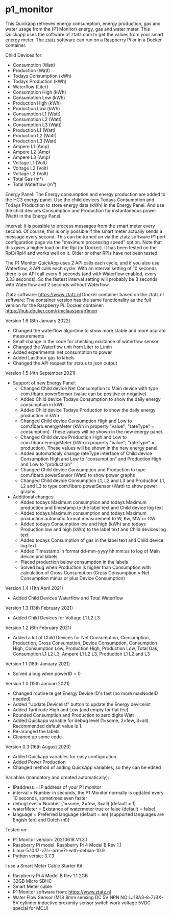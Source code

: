 # p1_monitor

This Quickapp retrieves energy consumption, energy production, gas and water usage from the (P1 Monitor) energy, gas and water meter. This Quickapp uses the software of ztatz.com to get the values from your smart energy meter. The ztatz software can run on a Raspberry Pi or in a Docker container. 

Child Devices for: 
- Consumption (Watt)
- Production (Watt)
- Todays Consumption (kWh)
- Todays Production (kWh)
- Waterflow (Liter)
- Consumption High (kWh)
- Consumption Low (kWh)
- Production High (kWh)
- Production Low (kWh)
- Consumption L1 (Watt)
- Consumption L2 (Watt)
- Consumption L3 (Watt)
- Production L1 (Watt)
- Production L2 (Watt)
- Production L3 (Watt)
- Ampere L1 (Amp)
- Ampere L2 (Amp)
- Ampere L3 (Amp)
- Voltage L1 (Volt)
- Voltage L2 (Volt)
- Voltage L3 (Volt)
- Total Gas (m³)
- Total Waterflow (m³)

Energy Panel: 
The Energy consumption and energy production are added to the HC3 energy panel. 
Use the child devices Todays Consumption and Todays Production to store energy data (kWh) in the Energy Panel. 
And use the child devices Consumption and Production for instantaneous power (Watt) in the Energy Panel. 

Interval: 
It is possible to process messages from the smart meter every second. Of course, this is only possible if the smart meter actually sends a message every second. This can be turned on via the ztatz software P1 port configuration page via the "maximum processing speed" option. Note that this gives a higher load on the Rpi (or Docker). It has been tested on the Rpi3/Rpi4 and works well on it. Older or other RPIs have not been tested.

The P1 Monitor QuickApp uses 2 API calls each cycle, and if you also use Waterflow, 3 API calls each cycle. With an interval setting of 10 seconds there is an API call every 5 seconds (and with Waterflow enabled, every 3.33 seconds). So the fastest interval setting will probably be 3 seconds with Waterflow and 2 seconds without Waterflow. 

Ztatz software: 
https://www.ztatz.nl
Docker container based on the ztatz.nl software: The container version has the same functionality as the full version for the Raspberry Pi. Docker container: https://hub.docker.com/r/mclaassen/p1mon


Version 1.6 (8th January 2022)
- Changed the waterflow algoritme to show more stable and more acurate measurements
- Small change in the code for checking existance of waterflow sensor
- Changed the Waterflow unit from Liter to L/min
- Added experimental net consumption to power 
- Added Lasthour gas to labels
- Changed the API request for status to json output


Version 1.5 (4th September 2021)
- Support of new Energy Panel: 
   - Changed Child device Net Consumption to Main device with type com.fibaro.powerSensor (value can be positive or negative)
   - Added Child device Todays Consumption to show the daily energy consumption in kWh
   - Added Child device Todays Production to show the daily energy production in kWh
   - Changed Child device Consumption High and Low to com.fibaro.energyMeter (kWh in property "value"; "rateType" = consumption). These values will be shown in the new energy panel. 
   - Changed Child device Production High and Low to com.fibaro.energyMeter (kWh in property "value"; "rateType" = production). These values will be shown in the new energy panel. 
   - Added automaticaly change rateType interface of Child device Consumption High and Low to "consumption" and Production High and Low to "production"
   - Changed Child device Consumption and Production to type com.fibaro.powerSensor (Watt) to show power graphs
   - Changed Child device Consumption L1, L2 and L3 and Production L1, L2 and L3 to type com.fibaro.powerSensor (Watt) to show power graphs
- Additional changes:
   - Added todays Maximum consumption and todays Maximum production and timestamp to the label text and Child device log text
   - Added todays Maximum consumption and todays Maximum production automatic format measurement to W, Kw, MW or GW
   - Added todays Consumption low and high (kWh) and todays Production low and high (kWh) to the label text and Child devices log text
   - Added todays Consumption of gas in the label text and Child device log text
   - Added Timestamp in format dd-mm-yyyy hh:mm:ss to log of Main device and labels
   - Placed production below consumption in the labels
   - Solved bug when Production is higher than Consumption with calculation of Gross Consumption (Gross Consumption = Net Consumption minus or plus Device Consumption)

Version 1.4 (11th April 2021)
- Added Child Devices Waterflow and Total Waterflow

Version 1.3 (13th February 2021)
- Added Child Devices for Voltage L1 L2 L3

Version 1.2 (6th February 2021)
- Added a lot of Child Devices for Net Consumption, Consumption, Production, Gross Consumption, Device Consumption, Consumption High, Consumption Low, Production High, Production Low, Total Gas, Consumption L1 L2 L3, Ampere L1 L2 L3, Production L1 L2 and L3

Version 1.1 (18th January 2021)
- Solved a bug when powerID = 0

Version 1.0 (15th Januari 2021)
- Changed routine te get Energy Device ID's fast (no more maxNodeID needed)
- Added "Update Devicelist" button to update the Energy devicelist
- Added Tarifcode High and Low (and empty for flat fee)
- Rounded Consumption and Production to zero digits Watt
- Added Quickapp variable for debug level (1=some, 2=few, 3=all). Recommended default value is 1. 
- Re-aranged the labels
- Cleaned up some code

Version 0.3 (16th August 2020)
- Added Quickapp variables for easy configuration
- Added Power Production
- Changed method of adding QuickApp variables, so they can be edited


Variables (mandatory and created automatically): 
- IPaddress = IP address of your P1 monitor
- interval = Number in seconds, the P1 Monitor normally is updated every 10 seconds, sometimes even faster
- debugLevel = Number (1=some, 2=few, 3=all) (default = 1)
- waterMeter = Existance of watermeter true or false (default = false)
- language = Preferred language (default = en) (supported languages are Engish (en) and Dutch (nl))


Tested on:
- P1 Monitor version: 20210618 V1.3.1
- Raspberry Pi model: Raspberry Pi 4 Model B Rev 1.1
- Linux-5.10.17-v7l+-armv7l-with-debian-10.9
- Python versie: 3.7.3


I use a Smart Meter Cable Starter Kit:
- Raspberry Pi 4 Model B Rev 1.1 2GB
- 32GB Micro SDHC
- Smart Meter cable
- P1 Monitor software from: https://www.ztatz.nl
- Water Flow Sensor (M18 8mm sensing DC 5V NPN NO LJ18A3-8-Z/BX-5V cylinder inductive proximity sensor switch work voltage 5VDC special for MCU)
